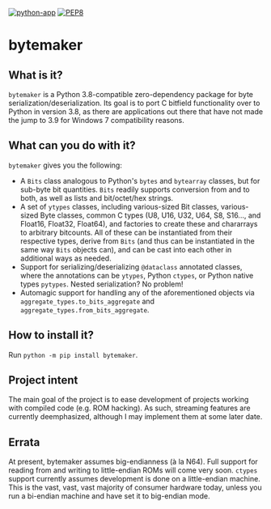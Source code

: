 [![python-app](https://github.com/dem1995/bytemaker/actions/workflows/python-app.yml/badge.svg)](https://github.com/dem1995/bytemaker/actions/workflows/python-app.yml)
[![PEP8](https://img.shields.io/badge/code%20style-pep8-orange.svg)](https://www.python.org/dev/peps/pep-0008/)

# bytemaker
## What is it?
`bytemaker` is a Python 3.8-compatible zero-dependency package for byte serialization/deserialization. Its goal is to port C bitfield functionality over to Python in version 3.8, as there are applications out there that have not made the jump to 3.9 for Windows 7 compatibility reasons.

## What can you do with it?
`bytemaker` gives you the following:
- A `Bits` class analogous to Python's `bytes` and `bytearray` classes, but for sub-byte bit quantities. `Bits` readily supports conversion from and to both, as well as lists and bit/octet/hex strings.
- A set of `ytypes` classes, including various-sized Bit classes, various-sized Byte classes, common C types (U8, U16, U32, U64, S8, S16..., and Float16, Float32, Float64), and factories to create these and chararrays to arbitrary bitcounts. All of these can be instantiated from their respective types, derive from `Bits` (and thus can be instantiated in the same way `Bits` objects can), and can be cast into each other in additional ways as needed.
- Support for serializing/deserializing `@dataclass` annotated classes, where the annotations can be `ytypes`, Python `ctypes`, or Python native types `pytypes`. Nested serialization? No problem!
- Automagic support for handling any of the aforementioned objects via `aggregate_types.to_bits_aggregate` and `aggregate_types.from_bits_aggregate`.

## How to install it?
Run `python -m pip install bytemaker`.

## Project intent
The main goal of the project is to ease development of projects working with compiled code (e.g. ROM hacking). As such, streaming features are currently deemphasized, although I may implement them at some later date. 

## Errata
At present, bytemaker assumes big-endianness (à la N64). Full support for reading from and writing to little-endian ROMs will come very soon.
`ctypes` support currently assumes development is done on a little-endian machine. This is the vast, vast, vast majority of consumer hardware today, unless you run a bi-endian machine and have set it to big-endian mode.